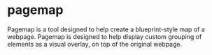 pagemap
=======

Pagemap is a tool designed to help create a blueprint-style map of a webpage. Pagemap is designed to help display custom grouping of elements as a visual overlay, on top of the original webpage.
